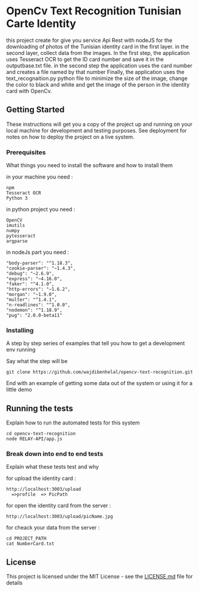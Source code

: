 # OpenCv Text Recognition Tunisian Carte Identity

this project create for give you service Api Rest with nodeJS for the downloading of photos of the Tunisian identity card in the first layer.
in the second layer, collect data from the images.
In the first step, the application uses Tesseract OCR to get the ID card number and save it in the outputbase.txt file.
in the second step the application uses the card number and creates a file named by that number
Finally, the application uses the text_recognaition.py python file to minimize the size of the image, change the color to black and white and get the image of the person in the identity card with OpenCv.

## Getting Started

These instructions will get you a copy of the project up and running on your local machine for development and testing purposes. 
See deployment for notes on how to deploy the project on a live system.

### Prerequisites

What things you need to install the software and how to install them

in your machine you need :
```
npm
Tesseract OCR
Python 3
```

in python project you need :

```
OpenCV
imutils
numpy
pytesseract
argparse
```

in nodeJs part you need :
```    
"body-parser": "^1.18.3",
"cookie-parser": "~1.4.3",
"debug": "~2.6.9",
"express": "~4.16.0",
"faker": "^4.1.0",
"http-errors": "~1.6.2",
"morgan": "~1.9.0",
"multer": "^1.4.1",
"n-readlines": "^1.0.0",
"nodemon": "^1.18.9",
"pug": "2.0.0-beta11"
```


### Installing

A step by step series of examples that tell you how to get a development env running

Say what the step will be

```
git clone https://github.com/wajdibenhelal/opencv-text-recognition.git
```

End with an example of getting some data out of the system or using it for a little demo

## Running the tests

Explain how to run the automated tests for this system

```
cd opencv-text-recognition
node RELAY-API/app.js
```

### Break down into end to end tests

Explain what these tests test and why

for upload the identity card :
```
http://localhost:3003/upload
  =>profile  => PicPath
```
for open the identity card from the server :
```
http://localhost:3003/upload/picName.jpg
```
for cheack your data from the server :
```
cd PROJECT_PATH
cat NumberCard.txt
```
## License
This project is licensed under the MIT License - see the [LICENSE.md](LICENSE) file for details
